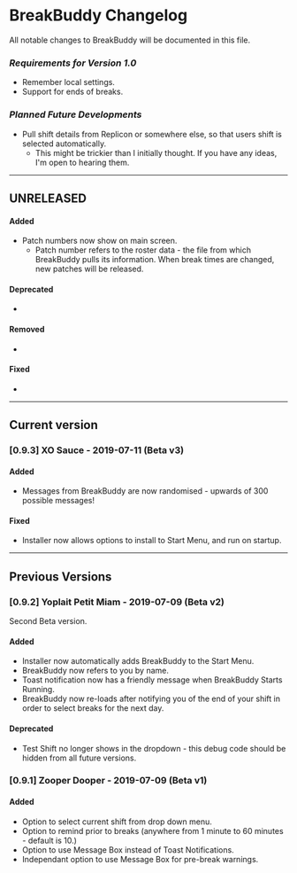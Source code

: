 # BreakBuddy Changelog
All notable changes to BreakBuddy will be documented in this file.

### *Requirements for Version 1.0*

* Remember local settings.
* Support for ends of breaks.

### *Planned Future Developments*
* Pull shift details from Replicon or somewhere else, so that users shift is selected automatically.
  * This might be trickier than I initially thought. If you have any ideas, I'm open to hearing them.


----------------------------------------
## UNRELEASED
#### Added
- Patch numbers now show on main screen.
  - Patch number refers to the roster data - the file from which BreakBuddy pulls its information. When break times are changed, new patches will be released.
#### Deprecated
-
#### Removed
-
#### Fixed
- 
----------------------------------------
## Current version
### [0.9.3] XO Sauce - 2019-07-11 (Beta v3)
#### Added
- Messages from BreakBuddy are now randomised - upwards of 300 possible messages!
#### Fixed
- Installer now allows options to install to Start Menu, and run on startup.

----------------------------------------
## Previous Versions
### [0.9.2] Yoplait Petit Miam - 2019-07-09 (Beta v2)
Second Beta version.
#### Added 
- Installer now automatically adds BreakBuddy to the Start Menu.
- BreakBuddy now refers to you by name.
- Toast notification now has a friendly message when BreakBuddy Starts Running.
- BreakBuddy now re-loads after notifying you of the end of your shift in order to select breaks for the next day.
#### Deprecated
- Test Shift no longer shows in the dropdown - this debug code should be hidden from all future versions.

### [0.9.1] Zooper Dooper - 2019-07-09 (Beta v1)
#### Added
- Option to select current shift from drop down menu.
- Option to remind prior to breaks (anywhere from 1 minute to 60 minutes - default is 10.)
- Option to use Message Box instead of Toast Notifications.
- Independant option to use Message Box for pre-break warnings.

